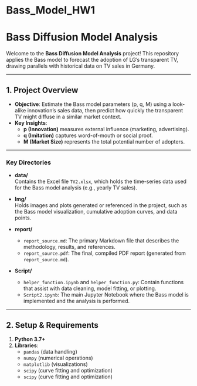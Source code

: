 # Bass_Model_HW1
# Bass Diffusion Model Analysis

Welcome to the **Bass Diffusion Model Analysis** project! This repository applies the Bass model to forecast the adoption of LG’s transparent TV, drawing parallels with historical data on TV sales in Germany.

---

## 1. Project Overview
- **Objective**: Estimate the Bass model parameters (p, q, M) using a look-alike innovation’s sales data, then predict how quickly the transparent TV might diffuse in a similar market context.
- **Key Insights**: 
  - **p (Innovation)** measures external influence (marketing, advertising).
  - **q (Imitation)** captures word-of-mouth or social proof.
  - **M (Market Size)** represents the total potential number of adopters.

---
### Key Directories

- **data/**  
  Contains the Excel file `TV2.xlsx`, which holds the time-series data used for the Bass model analysis (e.g., yearly TV sales).

- **Img/**  
  Holds images and plots generated or referenced in the project, such as the Bass model visualization, cumulative adoption curves, and data points.

- **report/**  
  - `report_source.md`: The primary Markdown file that describes the methodology, results, and references.  
  - `report_source.pdf`: The final, compiled PDF report (generated from `report_source.md`).

- **Script/**  
  - `helper_function.ipynb` and `helper_function.py`: Contain functions that assist with data cleaning, model fitting, or plotting.  
  - `Script2.ipynb`: The main Jupyter Notebook where the Bass model is implemented and the analysis is performed.

---

## 2. Setup & Requirements

1. **Python 3.7+**  
2. **Libraries**:  
   - `pandas` (data handling)  
   - `numpy` (numerical operations)  
   - `matplotlib` (visualizations)  
   - `scipy` (curve fitting and optimization)
    - `scipy` (curve fitting and optimization)



